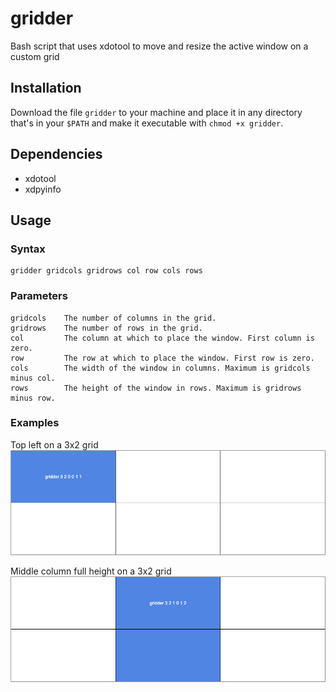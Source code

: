 # gridder

Bash script that uses xdotool to move and resize the active window on a custom grid

## Installation

Download the file `gridder` to your machine and place it in any directory that's in your `$PATH` and make it executable with `chmod +x gridder`.

## Dependencies

- xdotool
- xdpyinfo

## Usage

### Syntax

```
gridder gridcols gridrows col row cols rows
```

### Parameters

```
gridcols    The number of columns in the grid.
gridrows    The number of rows in the grid.
col         The column at which to place the window. First column is zero.
row         The row at which to place the window. First row is zero.
cols        The width of the window in columns. Maximum is gridcols minus col.
rows        The height of the window in rows. Maximum is gridrows minus row.
```
### Examples

Top left on a 3x2 grid
![Top left on a 3x2 grid](img/gridder-example-3-2-0-0-1-1.png)

Middle column full height on a 3x2 grid
![Middle column full height on a 3x2 grid](img/gridder-example-3-2-1-0-1-2.png)

